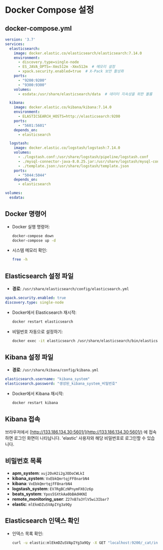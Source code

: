 
# Docker Compose 설정

## docker-compose.yml

```yaml
version: '3.7'
services:
  elasticsearch:
    image: docker.elastic.co/elasticsearch/elasticsearch:7.14.0
    environment:
      - discovery.type=single-node
      - ES_JAVA_OPTS=-Xms512m -Xmx512m  # 메모리 설정
      - xpack.security.enabled=true  # X-Pack 보안 활성화
    ports:
      - "9200:9200"
      - "9300:9300"
    volumes:
      - esdata:/usr/share/elasticsearch/data  # 데이터 지속성을 위한 볼륨

  kibana:
    image: docker.elastic.co/kibana/kibana:7.14.0
    environment:
      - ELASTICSEARCH_HOSTS=http://elasticsearch:9200
    ports:
      - "5601:5601"
    depends_on:
      - elasticsearch

  logstash:
    image: docker.elastic.co/logstash/logstash:7.14.0
    volumes:
      - ./logstash.conf:/usr/share/logstash/pipeline/logstash.conf
      - ./mysql-connector-java-8.0.25.jar:/usr/share/logstash/mysql-connector-java.jar
      - ./template.json:/usr/share/logstash/template.json
    ports:
      - "5044:5044"
    depends_on:
      - elasticsearch

volumes:
  esdata:
```

## Docker 명령어

- Docker 실행 명령어:
  ```bash
  docker-compose down
  docker-compose up -d
  ```

- 시스템 메모리 확인:
  ```bash
  free -h
  ```

## Elasticsearch 설정 파일

- **경로**: `/usr/share/elasticsearch/config/elasticsearch.yml`
```yaml
xpack.security.enabled: true
discovery.type: single-node
```

- Docker에서 Elasticsearch 재시작:
  ```bash
  docker restart elasticsearch
  ```

- 비밀번호 자동으로 설정하기:
  ```bash
  docker exec -it elasticsearch /usr/share/elasticsearch/bin/elasticsearch-setup-passwords auto
  ```

## Kibana 설정 파일

- **경로**: `/usr/share/kibana/config/kibana.yml`
```yaml
elasticsearch.username: "kibana_system"
elasticsearch.password: "생성된_kibana_system_비밀번호"
```

- Docker에서 Kibana 재시작:
  ```bash
  docker restart kibana
  ```

## Kibana 접속

브라우저에서 [http://133.186.134.30:5601/](http://133.186.134.30:5601/) 에 접속하면 로그인 화면이 나타납니다. 'elastic' 사용자와 해당 비밀번호로 로그인할 수 있습니다.

## 비밀번호 목록

- **apm_system**: `xuj2OvH2i2gJODoCWLkI`
- **kibana_system**: `VxEbkQmrtqjFF8narbN4`
- **kibana**: `VxEbkQmrtqjFF8narbN4`
- **logstash_system**: `EV7RgBCzNPnymFX0Jz6p`
- **beats_system**: `Ypos5SXtkAa0bBAdHKNI`
- **remote_monitoring_user**: `Z27nB7a3YlV5wi3Ibar7`
- **elastic**: `mlEkmDZuSVApIYg3a9Qy`

## Elasticsearch 인덱스 확인

- 인덱스 목록 확인:
  ```bash
  curl -u elastic:mlEkmDZuSVApIYg3a9Qy -X GET "localhost:9200/_cat/indices?v"
  ```